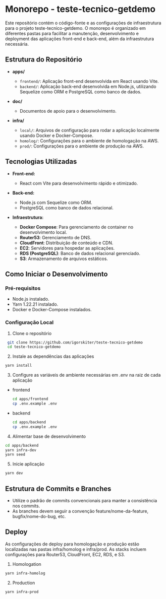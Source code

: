 # Monorepo - teste-tecnico-getdemo

Este repositório contém o código-fonte e as configurações de infraestrutura para o projeto teste-tecnico-getdemo. O monorepo é organizado em diferentes pastas para facilitar a manutenção, desenvolvimento e deployment das aplicações front-end e back-end, além da infraestrutura necessária.

## Estrutura do Repositório

- **apps/**
  - `frontend/`: Aplicação front-end desenvolvida em React usando Vite.
  - `backend/`: Aplicação back-end desenvolvida em Node.js, utilizando Sequelize como ORM e PostgreSQL como banco de dados.

- **doc/**
  - Documentos de apoio para o desenvolvimento.

- **infra/**
  - `local/`: Arquivos de configuração para rodar a aplicação localmente usando Docker e Docker-Compose.
  - `homolog/`: Configurações para o ambiente de homologação na AWS.
  - `prod/`: Configurações para o ambiente de produção na AWS.

## Tecnologias Utilizadas

- **Front-end:**
  - React com Vite para desenvolvimento rápido e otimizado.
  
- **Back-end:**
  - Node.js com Sequelize como ORM.
  - PostgreSQL como banco de dados relacional.

- **Infraestrutura:**
  - **Docker Compose**: Para gerenciamento de container no desenvolvimento local.
  - **Router53**: Gerenciamento de DNS.
  - **CloudFront**: Distribuição de conteúdo e CDN.
  - **EC2**: Servidores para hospedar as aplicações.
  - **RDS (PostgreSQL)**: Banco de dados relacional gerenciado.
  - **S3**: Armazenamento de arquivos estáticos.

## Como Iniciar o Desenvolvimento

### Pré-requisitos

- Node.js instalado.
- Yarn 1.22.21 instalado.
- Docker e Docker-Compose instalados.

### Configuração Local

1. Clone o repositório

  ```bash
   git clone https://github.com/igorskiter/teste-tecnico-getdemo
   cd teste-tecnico-getdemo
  ```

2. Instale as dependências das aplicações
  
  ```bash
  yarn install
  ```

3. Configure as variáveis de ambiente necessárias em .env na raiz de cada aplicação

- frontend

  ```bash
  cd apps/frontend
  cp .env.example .env
  ```

- backend
  
  ```bash
  cd apps/backend
  cp .env.example .env
  ```

4. Alimentar base de desenvolvimento
  
  ```bash
  cd apps/backend
  yarn infra-dev
  yarn seed
  ```

5. Inicie aplicação
  
  ```bash
  yarn dev
  ```
  
## Estrutura de Commits e Branches

- Utilize o padrão de commits convencionais para manter a consistência nos commits.
- As branches devem seguir a convenção feature/nome-da-feature, bugfix/nome-do-bug, etc.

## Deploy

As configurações de deploy para homologação e produção estão localizadas nas pastas infra/homolog e infra/prod. As stacks incluem configurações para Router53, CloudFront, EC2, RDS, e S3.

1. Homologation
  
  ```bash
  yarn infra-homolog
  ```

2. Production
  
  ```bash
  yarn infra-prod
  ```
